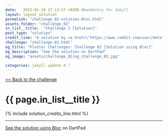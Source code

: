```yaml
---
date:   2022-01-10 17:13:57 +0200 #mandatory for Jekyll
layout: layout_solution
permalink: "challenge_02-solution-Bloc.html"
assets_folder: "challenge_02"
in_list__title:  "Challenge 2 [Solution]"
post_type: "solution"
credit_line: "A solution by <a href=\"https://www.reddit.com/user/metal_666\" target=\"_blank\">metal_666</a>"
challenge: "challenge-02.html"
og_title: "Flutter Challenges: Challenge 02 [Solution using Bloc]"
og_description: "See the solution on DartPad"
og_image: "assets/challenge_02/og_challenge_02.jpg"

categories: jekyll update # ?
---
```

[<< Back to the challenge]({{page.challenge}})

<h1 class="fancy centered"> {{ page.in_list__title }}</h1>
{% include solution_credits_line.html  %}
<hr>
 
<a href="https://dartpad.dev/?id=16770c6b47fae409c3846e65cf7fa772" target="_blank">See the solution using Bloc</a> on DartPad
